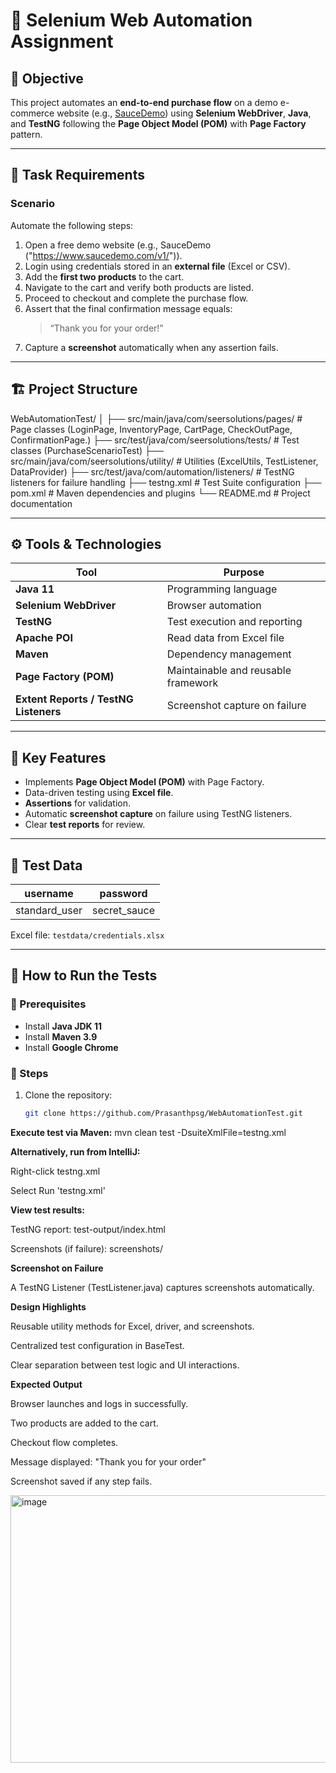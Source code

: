 # 🧩 Selenium Web Automation Assignment

## 📘 Objective
This project automates an **end-to-end purchase flow** on a demo e-commerce website (e.g., [SauceDemo](https://www.saucedemo.com/)) using **Selenium WebDriver**, **Java**, and **TestNG** following the **Page Object Model (POM)** with **Page Factory** pattern.

---

## 🧠 Task Requirements

### Scenario
Automate the following steps:
1. Open a free demo website (e.g., SauceDemo ("https://www.saucedemo.com/v1/")).
2. Login using credentials stored in an **external file** (Excel or CSV).
3. Add the **first two products** to the cart.
4. Navigate to the cart and verify both products are listed.
5. Proceed to checkout and complete the purchase flow.
6. Assert that the final confirmation message equals:
   > “Thank you for your order!”
7. Capture a **screenshot** automatically when any assertion fails.

---

## 🏗️ Project Structure

WebAutomationTest/
│
├── src/main/java/com/seersolutions/pages/ # Page classes (LoginPage, InventoryPage, CartPage, CheckOutPage, ConfirmationPage.)
├── src/test/java/com/seersolutions/tests/ # Test classes (PurchaseScenarioTest)
├── src/main/java/com/seersolutions/utility/ # Utilities (ExcelUtils, TestListener, DataProvider)
├── src/test/java/com/automation/listeners/ # TestNG listeners for failure handling
├── testng.xml # Test Suite configuration
├── pom.xml # Maven dependencies and plugins
└── README.md # Project documentation



---

## ⚙️ Tools & Technologies

| Tool | Purpose |
|------|----------|
| **Java 11** | Programming language |
| **Selenium WebDriver** | Browser automation |
| **TestNG** | Test execution and reporting |
| **Apache POI** | Read data from Excel file |
| **Maven** | Dependency management |
| **Page Factory (POM)** | Maintainable and reusable framework |
| **Extent Reports / TestNG Listeners** | Screenshot capture on failure |

---

## 🧩 Key Features
- Implements **Page Object Model (POM)** with Page Factory.
- Data-driven testing using **Excel file**.
- **Assertions** for validation.
- Automatic **screenshot capture** on failure using TestNG listeners.
- Clear **test reports** for review.

---

## 📂 Test Data
| username | password |
|-----------|-----------|
| standard_user | secret_sauce |

Excel file: `testdata/credentials.xlsx`

---

## 🚀 How to Run the Tests

### 🧰 Prerequisites
- Install **Java JDK 11**
- Install **Maven 3.9**
- Install **Google Chrome**

### 🧭 Steps
1. Clone the repository:
   ```bash
   git clone https://github.com/Prasanthpsg/WebAutomationTest.git

**Execute test via Maven:**
mvn clean test -DsuiteXmlFile=testng.xml

**Alternatively, run from IntelliJ:**

Right-click testng.xml

Select Run 'testng.xml'

**View test results:**

TestNG report: test-output/index.html

Screenshots (if failure): screenshots/

**Screenshot on Failure**

A TestNG Listener (TestListener.java) captures screenshots automatically.

**Design Highlights**

Reusable utility methods for Excel, driver, and screenshots.

Centralized test configuration in BaseTest.

Clear separation between test logic and UI interactions.

 **Expected Output**

Browser launches and logs in successfully.

Two products are added to the cart.

Checkout flow completes.

Message displayed:
"Thank you for your order"

Screenshot saved if any step fails.

<img width="975" height="428" alt="image" src="https://github.com/user-attachments/assets/93f200b6-6dc1-4bce-8071-5c1d0b5a67db" />


